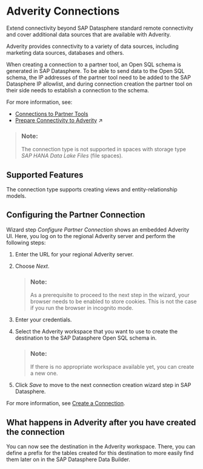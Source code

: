<!-- loio63e9ff5825384a03979666dbc3e715f2 -->

# Adverity Connections

Extend connectivity beyond SAP Datasphere standard remote connectivity and cover additional data sources that are available with Adverity. 

Adverity provides connectivity to a variety of data sources, including marketing data sources, databases and others.

When creating a connection to a partner tool, an Open SQL schema is generated in SAP Datasphere. To be able to send data to the Open SQL schema, the IP addresses of the partner tool need to be added to the SAP Datasphere IP allowlist, and during connection creation the partner tool on their side needs to establish a connection to the schema.

For more information, see:

-   [Connections to Partner Tools](connections-to-partner-tools-55da0fa.md)
-   [Prepare Connectivity to Adverity](https://help.sap.com/viewer/935116dd7c324355803d4b85809cec97/DEV_CURRENT/en-US/a37a758eba3340f7a021d7e04af62c4c.html "To be able to successfully validate and use a connection to Adverity for view building certain preparations have to be made.") :arrow_upper_right:

> ### Note:  
> The connection type is not supported in spaces with storage type *SAP HANA Data Lake Files* \(file spaces\).



<a name="loio63e9ff5825384a03979666dbc3e715f2__Adverity_usage"/>

## Supported Features

The connection type supports creating views and entity-relationship models.



<a name="loio63e9ff5825384a03979666dbc3e715f2__section_nrb_hcc_x4b"/>

## Configuring the Partner Connection



Wizard step *Configure Partner Connection* shows an embedded Adverity UI. Here, you log on to the regional Adverity server and perform the following steps:

1.  Enter the URL for your regional Adverity server.

2.  Choose *Next*.

    > ### Note:  
    > As a prerequisite to proceed to the next step in the wizard, your browser needs to be enabled to store cookies. This is not the case if you run the browser in incognito mode.

3.  Enter your credentials.

4.  Select the Adverity workspace that you want to use to create the destination to the SAP Datasphere Open SQL schema in.

    > ### Note:  
    > If there is no appropriate workspace available yet, you can create a new one.

5.  Click *Save* to move to the next connection creation wizard step in SAP Datasphere.


For more information, see [Create a Connection](create-a-connection-c216584.md).



<a name="loio63e9ff5825384a03979666dbc3e715f2__section_zqm_gpl_mnb"/>

## What happens in Adverity after you have created the connection

You can now see the destination in the Adverity workspace. There, you can define a prefix for the tables created for this destination to more easily find them later on in the SAP Datasphere Data Builder.

